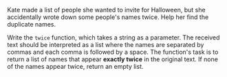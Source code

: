 Kate made a list of people she wanted to invite for Halloween, but she accidentally wrote down some people's names
twice. Help her find the duplicate names.

Write the `twice` function, which takes a string as a parameter. The received text should be interpreted as a list where
the names are separated by commas and each comma is followed by a space. The function's task is to return a list of
names that appear **exactly twice** in the original text. If none of the names appear twice, return an empty list.
